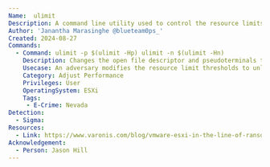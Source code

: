 ```yaml
---
Name:  ulimit
Description: A command line utility used to control the resource limits available to the shell and processes started by it. These limits are designed to prevent a single user or process from using high number of system resources, which could negatively impact the entire system.
Author: 'Janantha Marasinghe @blueteam0ps_'
Created: 2024-08-27
Commands:
  - Command: ulimit -p $(ulimit -Hp) ulimit -n $(ulimit -Hn)
    Description: Changes the open file descriptor and pseudoterminals to unlimited.
    Usecase: An adversary modifies the resource limit thresholds to unlimited. This allows a single process to utilise all the system resources.
    Category: Adjust Performance
    Privileges: User
    OperatingSystem: ESXi
    Tags:
     - E-Crime: Nevada
Detection:
  - Sigma:
Resources:
  - Link: https://www.varonis.com/blog/vmware-esxi-in-the-line-of-ransomware-fire
Acknowledgement:
  - Person: Jason Hill
---
```

